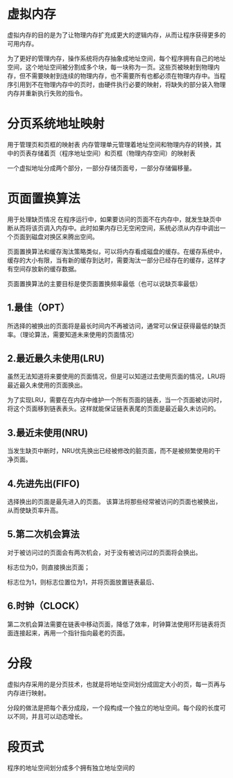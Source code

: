 # 虚拟内存
虚拟内存的目的是为了让物理内存扩充成更大的逻辑内存，从而让程序获得更多的可用内存。

为了更好的管理内存，操作系统将内存抽象成地址空间，每个程序拥有自己的地址空间，这个地址空间被分割成多个块，每一块称为一页。这些页被映射到物理内存，但不需要映射到连续的物理内存，也不需要所有也都必须在物理内存中。当程序引用到不在物理内存中的页时，由硬件执行必要的映射，将缺失的部分装入物理内存并重新执行失败的指令。

# 分页系统地址映射
用于管理页和页框的映射表
内存管理单元管理着地址空间和物理内存的转换，其中的页表存储着页（程序地址空间）和页框（物理内存空间）的映射表

一个虚拟地址分成两个部分，一部分存储页面号，一部分存储偏移量。

# 页面置换算法
用于处理缺页情况
在程序运行中，如果要访问的页面不在内存中，就发生缺页中断从而将该页调入内存中。此时如果内存已无空闲空间，系统必须从内存中调出一个页面到磁盘对换区来腾出空间。

页面置换算法和缓存淘汰策略类似，可以将内存看成磁盘的缓存。在缓存系统中，缓存的大小有限，当有新的缓存到达时，需要淘汰一部分已经存在的缓存，这样才有空间存放新的缓存数据。

页面置换算法的主要目标是使页面置换频率最低（也可以说缺页率最低）

## 1.最佳（OPT）
所选择的被换出的页面将是最长时间内不再被访问，通常可以保证获得最低的缺页率。（理论算法，需要知道未来使用的页面情况）

## 2.最近最久未使用(LRU)
虽然无法知道将来要使用的页面情况，但是可以知道过去使用页面的情况，LRU将最近最久未使用的页面换出。

为了实现LRU，需要在在内存中维护一个所有页面的链表，当一个页面被访问时，将这个页面移到链表表头。这样就能保证链表表尾的页面是最近最久未访问的。

## 3.最近未使用(NRU)
当发生缺页中断时，NRU优先换出已经被修改的脏页面，而不是被频繁使用的干净页面。

## 4.先进先出(FIFO)
选择换出的页面是最先进入的页面。
该算法将那些经常被访问的页面也被换出，从而使缺页率升高。

## 5.第二次机会算法
对于被访问过的页面会有两次机会，对于没有被访问过的页面将会换出。

标志位为0，则直接换出页面；

标志位为1，则标志位置位为1，并将页面放置链表最后、

## 6.时钟（CLOCK）
第二次机会算法需要在链表中移动页面，降低了效率，时钟算法使用环形链表将页面连接起来，再用一个指针指向最老的页面。

# 分段
虚拟内存采用的是分页技术，也就是将地址空间划分成固定大小的页，每一页再与内存进行映射。

分段的做法是把每个表分成段，一个段构成一个独立的地址空间。每个段的长度可以不同，并且可以动态增长。

# 段页式
程序的地址空间划分成多个拥有独立地址空间的
